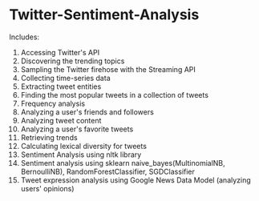 # Twitter-Sentiment-Analysis

Includes:
1. Accessing Twitter's API
2. Discovering the trending topics
3. Sampling the Twitter firehose with the Streaming API
4. Collecting time-series data
5. Extracting tweet entities
6. Finding the most popular tweets in a collection of tweets
7. Frequency analysis
8. Analyzing a user's friends and followers
9. Analyzing tweet content
10. Analyzing a user's favorite tweets
11. Retrieving trends
12. Calculating lexical diversity for tweets
13. Sentiment Analysis using nltk library
14. Sentiment analysis using sklearn naive_bayes(MultinomialNB, BernoulliNB), RandomForestClassifier, SGDClassifier
15. Tweet expression analysis using Google News Data Model (analyzing users' opinions)
